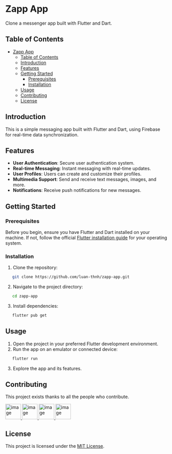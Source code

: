 # Zapp App

Clone a messenger app built with Flutter and Dart.

## Table of Contents

- [Zapp App](#zapp-app)
  - [Table of Contents](#table-of-contents)
  - [Introduction](#introduction)
  - [Features](#features)
  - [Getting Started](#getting-started)
    - [Prerequisites](#prerequisites)
    - [Installation](#installation)
  - [Usage](#usage)
  - [Contributing](#contributing)
  - [License](#license)

## Introduction

This is a simple messaging app built with Flutter and Dart, using Firebase for real-time data synchronization.

## Features

- **User Authentication**: Secure user authentication system.
- **Real-time Messaging**: Instant messaging with real-time updates.
- **User Profiles**: Users can create and customize their profiles.
- **Multimedia Support**: Send and receive text messages, images, and more.
- **Notifications**: Receive push notifications for new messages.

## Getting Started

### Prerequisites

Before you begin, ensure you have Flutter and Dart installed on your machine. If not, follow the official [Flutter installation guide](https://flutter.dev/docs/get-started/install) for your operating system.

### Installation

1. Clone the repository:

```bash
   git clone https://github.com/luan-thnh/zapp-app.git
```

2. Navigate to the project directory:

```bash
   cd zapp-app
```

3. Install dependencies:

```bash
   flutter pub get
```

## Usage

1. Open the project in your preferred Flutter development environment.
2. Run the app on an emulator or connected device:

```bash
   flutter run
```

3. Explore the app and its features.

## Contributing

This project exists thanks to all the people who contribute.

<a href="https://github.com/luan-thnh">
  <img src="https://avatars.githubusercontent.com/u/96113898?s=48&v=4" alt="image" width="48" height="48">
</a>
<a href="https://github.com/hajimemaste">
  <img src="https://avatars.githubusercontent.com/u/121087505?s=48&v=4" alt="image" width="48" height="48">
</a>
<a href="https://github.com/hoangphuc91dtt">
  <img src="https://avatars.githubusercontent.com/u/102318502??s=48&v=4" alt="image" width="48" height="48">
</a>
<a href="https://github.com/ngoc-huyenn">
  <img src="https://avatars.githubusercontent.com/u/111333034?s=48&v=4" alt="image" width="48" height="48">
</a>

## License

This project is licensed under the [MIT License](LICENSE).
